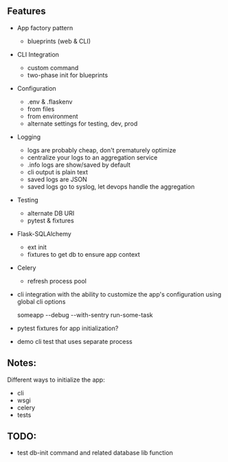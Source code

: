 Features
--------

- App factory pattern
    - blueprints (web & CLI)
- CLI Integration
    - custom command
    - two-phase init for blueprints
- Configuration
    - .env & .flaskenv
    - from files
    - from environment
    - alternate settings for testing, dev, prod
- Logging
    - logs are probably cheap, don't prematurely optimize
    - centralize your logs to an aggregation service
    - .info logs are show/saved by default
    - cli output is plain text
    - saved logs are JSON
    - saved logs go to syslog, let devops handle the aggregation
- Testing
    - alternate DB URI
    - pytest & fixtures
- Flask-SQLAlchemy
    - ext init
    - fixtures to get db to ensure app context
- Celery
    - refresh process pool



- cli integration with the ability to customize the app's configuration using global cli options

    someapp --debug --with-sentry run-some-task

- pytest fixtures for app initialization?
- demo cli test that uses separate process


Notes:
-----------

Different ways to initialize the app:

- cli
- wsgi
- celery
- tests


TODO:
-----------

- test db-init command and related database lib function
